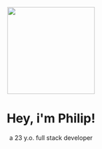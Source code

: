<p align="center">
<img src="https://philipjovanovic.com/img/me.png" alt="" data-canonical-src="https://gyazo.com/eb5c5741b6a9a16c692170a41a49c858.png" width="200" height="200"/>
</p>

<span align="center">
 
# Hey, i'm Philip!
a 23 y.o. full stack developer
</span>
